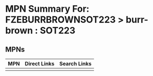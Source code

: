 



# MPN Summary For: FZEBURRBROWNSOT223 > burr-brown : SOT223

## MPNs
  

|MPN|Direct Links|Search Links|
| :--- | :--- | :--- |
||||

